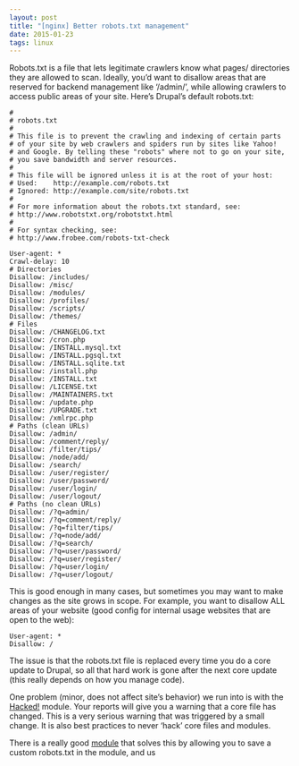 ```yaml
---
layout: post
title: "[nginx] Better robots.txt management"
date: 2015-01-23
tags: linux
---
```

Robots.txt is a file that lets legitimate crawlers know what pages/ directories they are allowed to scan. Ideally, you’d want to disallow areas that are reserved for backend management like ‘/admin/’, while allowing crawlers to access public areas of your site.
Here’s Drupal’s default robots.txt:

    #
    # robots.txt
    #
    # This file is to prevent the crawling and indexing of certain parts
    # of your site by web crawlers and spiders run by sites like Yahoo!
    # and Google. By telling these "robots" where not to go on your site,
    # you save bandwidth and server resources.
    #
    # This file will be ignored unless it is at the root of your host:
    # Used:    http://example.com/robots.txt
    # Ignored: http://example.com/site/robots.txt
    #
    # For more information about the robots.txt standard, see:
    # http://www.robotstxt.org/robotstxt.html
    #
    # For syntax checking, see:
    # http://www.frobee.com/robots-txt-check

    User-agent: *
    Crawl-delay: 10
    # Directories
    Disallow: /includes/
    Disallow: /misc/
    Disallow: /modules/
    Disallow: /profiles/
    Disallow: /scripts/
    Disallow: /themes/
    # Files
    Disallow: /CHANGELOG.txt
    Disallow: /cron.php
    Disallow: /INSTALL.mysql.txt
    Disallow: /INSTALL.pgsql.txt
    Disallow: /INSTALL.sqlite.txt
    Disallow: /install.php
    Disallow: /INSTALL.txt
    Disallow: /LICENSE.txt
    Disallow: /MAINTAINERS.txt
    Disallow: /update.php
    Disallow: /UPGRADE.txt
    Disallow: /xmlrpc.php
    # Paths (clean URLs)
    Disallow: /admin/
    Disallow: /comment/reply/
    Disallow: /filter/tips/
    Disallow: /node/add/
    Disallow: /search/
    Disallow: /user/register/
    Disallow: /user/password/
    Disallow: /user/login/
    Disallow: /user/logout/
    # Paths (no clean URLs)
    Disallow: /?q=admin/
    Disallow: /?q=comment/reply/
    Disallow: /?q=filter/tips/
    Disallow: /?q=node/add/
    Disallow: /?q=search/
    Disallow: /?q=user/password/
    Disallow: /?q=user/register/
    Disallow: /?q=user/login/
    Disallow: /?q=user/logout/

This is good enough in many cases, but sometimes you may want to make changes as the site grows in scope. For example, you want to disallow ALL areas of your website (good config for internal usage websites that are open to the web):

    User-agent: *
    Disallow: /

The issue is that the robots.txt file is replaced every time you do a core update to Drupal, so all that hard work is gone after the next core update (this really depends on how you manage code).

<span>One problem (minor, does not affect site’s behavior) </span><span>we run into is with the [Hacked!] module. Your reports will give you a warning that a core file has changed. This is a very serious warning that was triggered by a small change. It is also best practices to never ‘hack’ core files and modules.</span>

There is a really good [module] that solves this by allowing you to save a custom robots.txt in the module, and us

  [Hacked!]: https://www.drupal.org/project/hacked
  [module]: https://www.drupal.org/project/robotstxt
